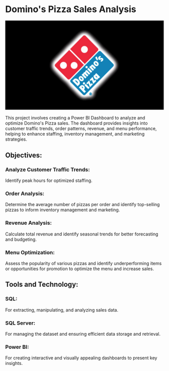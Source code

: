 <H1>Domino's Pizza Sales Analysis</H1>
<img src="https://github.com/AnshulChauhan19/Domino-s-Sales-Analysis/blob/main/dominos.jfif" alt="Domino's Logo" width="600">


This project involves creating a Power BI Dashboard to analyze and optimize Domino's Pizza sales. The dashboard provides insights into customer traffic trends, order patterns, revenue, and menu performance, helping to enhance staffing, inventory management, and marketing strategies.

<h2>Objectives:</h2>

<h3>Analyze Customer Traffic Trends:</h3> Identify peak hours for optimized staffing.
<h3>Order Analysis:</h3> Determine the average number of pizzas per order and identify top-selling pizzas to inform inventory management and marketing.
<h3>Revenue Analysis:</h3> Calculate total revenue and identify seasonal trends for better forecasting and budgeting.
<h3>Menu Optimization:</h3> Assess the popularity of various pizzas and identify underperforming items or opportunities for promotion to optimize the menu and increase sales.

<h2>Tools and Technology:</h2>

<h3>SQL:</h3> For extracting, manipulating, and analyzing sales data.
<h3>SQL Server:</h3> For managing the dataset and ensuring efficient data storage and retrieval.
<h3>Power BI:</h3> For creating interactive and visually appealing dashboards to present key insights.
